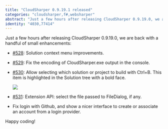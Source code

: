 ```yaml
---
title: "CloudSharper 0.9.19.1 released"
categories: "cloudsharper,f#,websharper"
abstract: "Just a few hours after releasing CloudSharper 0.9.19.0, we are back with a handful of small enhancements."
identity: "4030,77414"
---
```

Just a few hours after releasing CloudSharper 0.9.19.0, we are back with a handful of small enhancements:

 * [#528](https://bitbucket.org/IntelliFactory/cloudsharper/issue/528/solution-context-menu-improvements): Solution context menu improvements.
 * [#529](https://bitbucket.org/IntelliFactory/cloudsharper/issue/529/encoding-of-csexe-output-in-csservices): Fix the encoding of CloudSharper.exe output in the console.
 * [#530](https://bitbucket.org/IntelliFactory/cloudsharper/issue/530/set-active-sln): Allow selecting which solution or project to build with Ctrl+B. This item is highlighted in the Solution tree with a bold face.

   ![](http://i.imgur.com/KB90YeJ.png)

 * [#531](https://bitbucket.org/IntelliFactory/cloudsharper/issue/531/filedialog-initwith-argument): Extension API: select the file passed to FileDialog, if any.
 * Fix login with Github, and show a nicer interface to create or associate an account from a login provider.

Happy coding!
